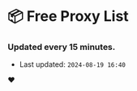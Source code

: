# :package: Free Proxy List
### Updated every 15 minutes.

- Last updated: `2024-08-19 16:40`

:heart:
